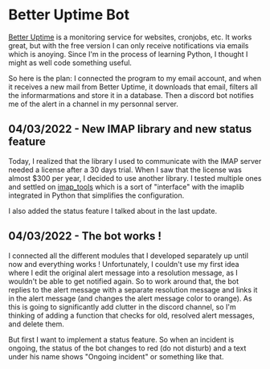 # Better Uptime Bot

[Better Uptime](https://betteruptime.com/) is a monitoring service for websites, cronjobs, etc.
It works great, but with the free version I can only receive notifications via emails which is anoying. Since I'm in the process of learning Python, I thought I might as well code something useful.

So here is the plan:
I connected the program to my email account, and when it receives a new mail from Better Uptime, it downloads that email, filters all the informarmations and store it in a database. Then a discord bot notifies me of the alert in a channel in my personnal server.

## 04/03/2022 - New IMAP library and new status feature

Today, I realized that the library I used to communicate with the IMAP server needed a license after a 30 days trial. When I saw that the license was almost $300 per year, I decided to use another library. I tested multiple ones and settled on [imap_tools](https://github.com/ikvk/imap_tools) which is a sort of "interface" with the imaplib integrated in Python that simplifies the configuration.

I also added the status feature I talked about in the last update.

## 04/03/2022 - The bot works !

I connected all the different modules that I developed separately up until now and everything works !
Unfortunately, I couldn't use my first idea where I edit the original alert message into a resolution message, as I wouldn't be able to get notified again. So to work around that, the bot replies to the alert message with a separate resolution message and links it in the alert message (and changes the alert message color to orange).
As this is going to significantly add clutter in the discord channel, so I'm thinking of adding a function that checks for old, resolved alert messages, and delete them.

But first I want to implement a status feature. So when an incident is ongoing, the status of the bot changes to red (do not disturb) and a text under his name shows "Ongoing incident" or something like that.
